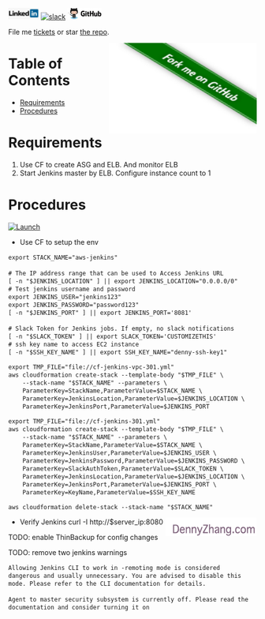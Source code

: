 [![LinkedIn](https://raw.githubusercontent.com/USDevOps/mywechat-slack-group/master/images/linkedin.png)](https://www.linkedin.com/in/dennyzhang001) <a href="https://www.dennyzhang.com/slack" target="_blank" rel="nofollow"><img src="http://slack.dennyzhang.com/badge.svg" alt="slack"/></a> [![Github](https://raw.githubusercontent.com/USDevOps/mywechat-slack-group/master/images/github.png)](https://github.com/DennyZhang)

File me [tickets](https://github.com/DennyZhang/chef-study/issues) or star [the repo](https://github.com/DennyZhang/chef-study).

<a href="https://github.com/DennyZhang?tab=followers"><img align="right" width="300" height="183" src="https://raw.githubusercontent.com/USDevOps/mywechat-slack-group/master/images/fork_github.png" /></a>

Table of Contents
=================

   * [Requirements](#requirements)
   * [Procedures](#procedures)

# Requirements
1. Use CF to create ASG and ELB. And monitor ELB
2. Start Jenkins master by ELB. Configure instance count to 1

# Procedures
[![Launch](https://s3.amazonaws.com/cloudformation-examples/cloudformation-launch-stack.png)](https://console.aws.amazon.com/cloudformation/home?region=us-east-1#/stacks/new?stackName=aws-jenkins&templateURL=https://s3.amazonaws.com/aws.dennyzhang.com/cf-jenkins-301.yml)

- Use CF to setup the env
```
export STACK_NAME="aws-jenkins"

# The IP address range that can be used to Access Jenkins URL
[ -n "$JENKINS_LOCATION" ] || export JENKINS_LOCATION="0.0.0.0/0"
# Test jenkins username and password
export JENKINS_USER="jenkins123"
export JENKINS_PASSWORD="password123"
[ -n "$JENKINS_PORT" ] || export JENKINS_PORT='8081'

# Slack Token for Jenkins jobs. If empty, no slack notifications
[ -n "$SLACK_TOKEN" ] || export SLACK_TOKEN='CUSTOMIZETHIS'
# ssh key name to access EC2 instance
[ -n "$SSH_KEY_NAME" ] || export SSH_KEY_NAME="denny-ssh-key1"
```

```
export TMP_FILE="file://cf-jenkins-vpc-301.yml"
aws cloudformation create-stack --template-body "$TMP_FILE" \
    --stack-name "$STACK_NAME" --parameters \
    ParameterKey=StackName,ParameterValue=$STACK_NAME \
    ParameterKey=JenkinsLocation,ParameterValue=$JENKINS_LOCATION \
    ParameterKey=JenkinsPort,ParameterValue=$JENKINS_PORT
```

```
export TMP_FILE="file://cf-jenkins-301.yml"
aws cloudformation create-stack --template-body "$TMP_FILE" \
    --stack-name "$STACK_NAME" --parameters \
    ParameterKey=StackName,ParameterValue=$STACK_NAME \
    ParameterKey=JenkinsUser,ParameterValue=$JENKINS_USER \
    ParameterKey=JenkinsPassword,ParameterValue=$JENKINS_PASSWORD \
    ParameterKey=SlackAuthToken,ParameterValue=$SLACK_TOKEN \
    ParameterKey=JenkinsLocation,ParameterValue=$JENKINS_LOCATION \
    ParameterKey=JenkinsPort,ParameterValue=$JENKINS_PORT \
    ParameterKey=KeyName,ParameterValue=$SSH_KEY_NAME
```

```
aws cloudformation delete-stack --stack-name "$STACK_NAME"
```
<a href="https://www.dennyzhang.com"><img align="right" width="185" height="37" src="https://raw.githubusercontent.com/USDevOps/mywechat-slack-group/master/images/dns_small.png"></a>

- Verify Jenkins
curl -I http://$server_ip:8080

TODO: enable ThinBackup for config changes

TODO: remove two jenkins warnings

```
Allowing Jenkins CLI to work in -remoting mode is considered
dangerous and usually unnecessary. You are advised to disable this
mode. Please refer to the CLI documentation for details.

Agent to master security subsystem is currently off. Please read the
documentation and consider turning it on
```